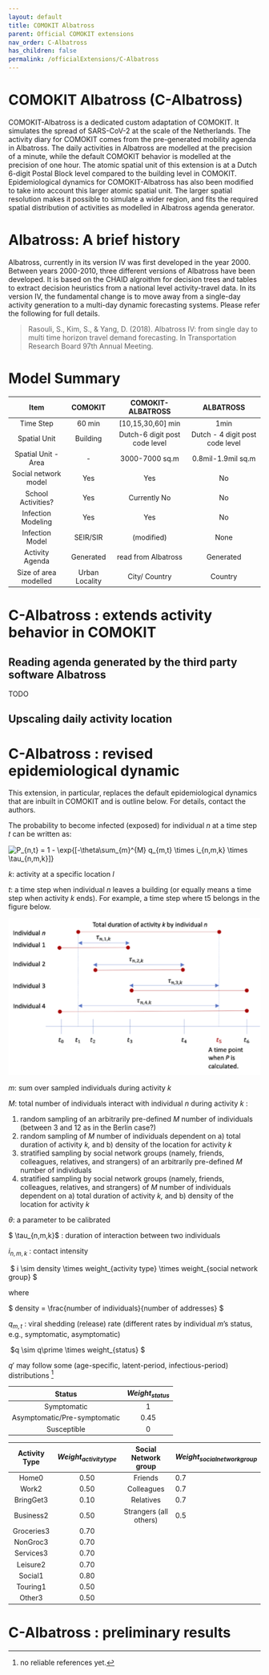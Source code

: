 ```yaml
---
layout: default
title: COMOKIT Albatross
parent: Official COMOKIT extensions
nav_order: C-Albatross
has_children: false
permalink: /officialExtensions/C-Albatross
---
```




# COMOKIT Albatross (C-Albatross)

COMOKIT-Albatross is a dedicated custom adaptation  of COMOKIT. It  simulates the spread of SARS-CoV-2 at the scale of the Netherlands. The activity diary for COMOKIT comes from the pre-generated mobility agenda in Albatross. The daily activities in Albatross are modelled at the precision of a minute, while the default COMOKIT behavior is modelled at the precision of one hour. The atomic spatial unit of this extension is at a Dutch 6-digit Postal Block level compared to the building level in COMOKIT. Epidemiological dynamics for COMOKIT-Albatross has also been modified to take into account  this larger atomic spatial unit. The larger spatial resolution makes it possible to simulate a wider region, and fits the required spatial distribution of activities as modelled in Albatross agenda generator.

# Albatross: A brief history

Albatross, currently in its version IV was first developed in the year 2000. Between years 2000-2010, three different versions of Albatross have been developed. It is based on the CHAID algroithm for decision trees and tables to extract decision heuristics from a national level activity-travel data. In its version IV, the fundamental change is to move away from a single-day activity generation to a multi-day dynamic forecasting systems.  Please refer the following for full details.

> Rasouli, S., Kim, S., & Yang, D. (2018). Albatross IV: from single day to multi time horizon travel demand forecasting. In Transportation Research Board 97th Annual Meeting.



# Model Summary

| Item | COMOKIT | COMOKIT-ALBATROSS | ALBATROSS |
|:----:|:-------:|:-----------------:|:---------:|
|  Time Step  | 60 min | [10,15,30,60] min | 1min |
| Spatial Unit | Building | Dutch-6 digit post code level | Dutch - 4 digit post code level |
| Spatial Unit - Area |     -    |   3000-7000 sq.m   |     0.8mil-1.9mil sq.m|
| Social network model |     Yes    |         Yes        |     No     |
|  School Activities?  |     Yes    |         Currently No          |  No     |
|  Infection Modeling  |    Yes   |         Yes          |     No    |
|  Infection Model  |   SEIR/SIR   |         (modified)         |     None    |
|  Activity Agenda  |    Generated   | read from Albatross|     Generated     |
|  Size of area modelled  | Urban Locality |   City/ Country |    Country     |

# C-Albatross : extends activity behavior in COMOKIT

## Reading agenda generated by the third party software Albatross

TODO

## Upscaling daily activity location

# C-Albatross : revised epidemiological dynamic

This extension, in particular, replaces the default epidemiological dynamics that are inbuilt in COMOKIT and is outline below. For details, contact the authors.



The probability to become infected (exposed) for individual *n* at a time step 𝑡 can be written as:



![ P_{n,t} = 1 - \exp{[-\theta\sum_{m}^{M} q_{m,t} \times i_{n,m,k} \times \tau_{n,m,k}]} ](https://render.githubusercontent.com/render/math?math=%5Cdisplaystyle++P_%7Bn%2Ct%7D+%3D+1+-+%5Cexp%7B%5B-%5Ctheta%5Csum_%7Bm%7D%5E%7BM%7D+q_%7Bm%2Ct%7D+%5Ctimes+i_%7Bn%2Cm%2Ck%7D+%5Ctimes+%5Ctau_%7Bn%2Cm%2Ck%7D%5D%7D+)



*k*: activity at a specific location *l*

*t*: a time step when individual *n* leaves a building (or equally means a time step when activity *k* ends). For example, a time step where t5 belongs in the figure below.

![](/docs/docs/officialExtensions/albatross_duration.png)



*m*: sum over sampled individuals during activity *k* 

*M*: total number of individuals interact with individual *n* during activity *k* :

1.  random sampling of an arbitrarily pre-defined *M* number of individuals (between 3 and 12 as in the Berlin case?)
2.  random sampling of *M* number of individuals dependent on a) total duration of activity *k,* and b) density of the location for activity *k* 
3. stratified sampling by social network groups (namely, friends, colleagues, relatives, and strangers) of an arbitrarily pre-defined *M* number of individuals 
4. stratified sampling by social network groups (namely, friends, colleagues, relatives, and strangers) of *M* number of individuals dependent on a) total duration of activity *k,* and b) density of the location for activity *k* 



$\theta$: a parameter to be calibrated 

$ \tau_{n,m,k}$ : duration of interaction between two individuals

$i_{n,m,k}$ : contact intensity

​	$	i \sim 		 density \times weight_{activity type} \times weight_{social network group} $

where

 $ density = \frac{number of individuals}{number of addresses} $







$q_{m,t}$ : viral shedding (release) rate (different rates by individual *m*’s status, e.g., symptomatic, asymptomatic)

​		$q \sim  q\prime \times weight_{status}  $



$q\prime$ may follow some (age-specific, latent-period, infectious-period) distributions [^1] 



|            Status            | $Weight_{status}$ |
| :--------------------------: | :---------------: |
|         Symptomatic          |         1         |
| Asymptomatic/Pre-symptomatic |       0.45        |
|         Susceptible          |         0         |



| Activity Type | $Weight_{activity type}$ |  Social Network group  | $Weight_{social network group}$ |
| :-----------: | :----------------------: | :--------------------: | ------------------------------- |
|     Home0     |           0.50           |        Friends         | 0.7                             |
|     Work2     |           0.50           |       Colleagues       | 0.7                             |
|   BringGet3   |           0.10           |       Relatives        | 0.7                             |
|   Business2   |           0.50           | Strangers (all others) | 0.5                             |
|  Groceries3   |           0.70           |                        |                                 |
|   NonGroc3    |           0.70           |                        |                                 |
|   Services3   |           0.70           |                        |                                 |
|   Leisure2    |           0.70           |                        |                                 |
|    Social1    |           0.80           |                        |                                 |
|   Touring1    |           0.50           |                        |                                 |
|    Other3     |           0.50           |                        |                                 |



[^1]: no reliable references yet.



# C-Albatross : preliminary results
